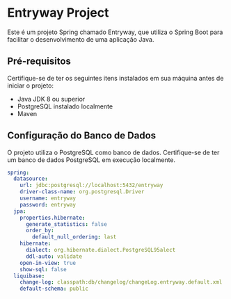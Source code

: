 # Entryway Project

Este é um projeto Spring chamado Entryway, que utiliza o Spring Boot para facilitar o desenvolvimento de uma aplicação Java.

## Pré-requisitos

Certifique-se de ter os seguintes itens instalados em sua máquina antes de iniciar o projeto:

- Java JDK 8 ou superior
- PostgreSQL instalado localmente
- Maven

## Configuração do Banco de Dados

O projeto utiliza o PostgreSQL como banco de dados. Certifique-se de ter um banco de dados PostgreSQL em execução localmente.

```yaml
spring:
  datasource:
    url: jdbc:postgresql://localhost:5432/entryway
    driver-class-name: org.postgresql.Driver
    username: entryway
    password: entryway
  jpa:
    properties.hibernate:
      generate_statistics: false
      order_by:
        default_null_ordering: last
    hibernate:
      dialect: org.hibernate.dialect.PostgreSQL95alect
      ddl-auto: validate
    open-in-view: true
    show-sql: false
  liquibase:
    change-log: classpath:db/changelog/changeLog.entryway.default.xml
    default-schema: public